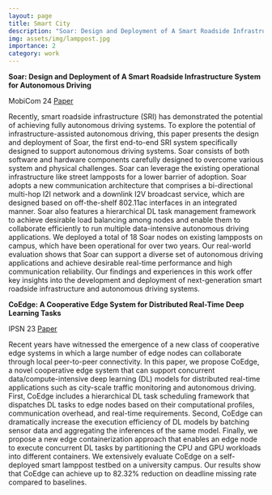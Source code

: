 ```yaml
---
layout: page
title: Smart City
description: "Soar: Design and Deployment of A Smart Roadside Infrastructure System for Autonomous Driving <br> CoEdge: A Cooperative Edge System for Distributed Real-Time Deep Learning Tasks"
img: assets/img/lamppost.jpg
importance: 2
category: work
---
```


**Soar: Design and Deployment of A Smart Roadside Infrastructure System for Autonomous Driving**

MobiCom 24 <a href="https://neawhen.github.io/neiwen.github.io/assets/pdf/soar_mobicom24.pdf" target="_blank" rel="noopener noreferrer"> Paper </a> 

Recently, smart roadside infrastructure (SRI) has demonstrated the potential of achieving fully autonomous driving systems. To explore the potential of infrastructure-assisted autonomous driving, this paper presents the design and deployment of Soar, the first end-to-end SRI system specifically designed to support autonomous driving systems. Soar consists of both software and hardware components carefully designed to overcome various system and physical challenges. Soar can leverage the existing operational infrastructure like street lampposts for a lower barrier of adoption. Soar adopts a new communication architecture that comprises a bi-directional multi-hop I2I network and a downlink I2V broadcast service, which are designed based on off-the-shelf 802.11ac interfaces in an integrated manner. Soar also features a hierarchical DL task management framework to achieve desirable load balancing among nodes and enable them to collaborate efficiently to run multiple data-intensive autonomous driving applications. We deployed a total of 18 Soar nodes on existing lampposts on campus, which have been operational for over two years. Our real-world evaluation shows that Soar can support a diverse set of autonomous driving applications and achieve desirable real-time performance and high communication reliability. Our findings and experiences in this work offer key insights into the development and deployment of next-generation smart roadside infrastructure and autonomous driving systems.


**CoEdge: A Cooperative Edge System for Distributed Real-Time Deep Learning Tasks**

IPSN 23 <a href="https://neawhen.github.io/neiwen.github.io/assets/pdf/coedge_ipsn23.pdf" target="_blank" rel="noopener noreferrer"> Paper </a> 

Recent years have witnessed the emergence of a new class of cooperative edge systems in which a large number of edge nodes can collaborate through local peer-to-peer connectivity. In this paper, we propose CoEdge, a novel cooperative edge system that can support concurrent data/compute-intensive deep learning (DL) models for distributed real-time applications such as city-scale traffic monitoring and autonomous driving. First, CoEdge includes a hierarchical DL task scheduling framework that dispatches DL tasks to edge nodes based on their computational profiles, communication overhead, and real-time requirements. Second, CoEdge can dramatically increase the execution efficiency of DL models by batching sensor data and aggregating the inferences of the same model. Finally, we propose a new edge containerization approach that enables an edge node to execute concurrent DL tasks by partitioning the CPU and GPU workloads into different containers. We extensively evaluate CoEdge on a self-deployed smart lamppost testbed on a university campus. Our results show that CoEdge can achieve up to 82.32% reduction on deadline missing rate compared to baselines.